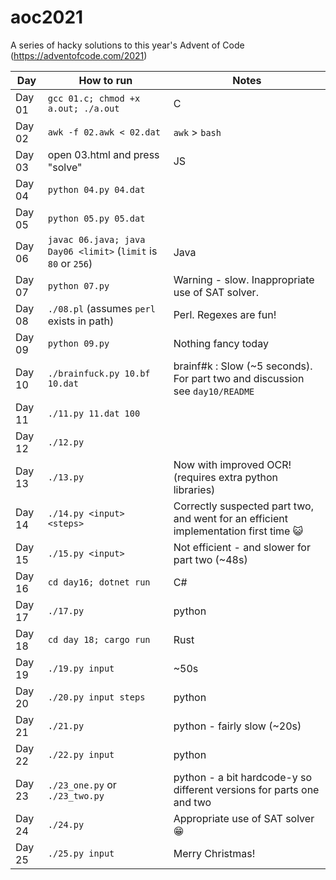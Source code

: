 # aoc2021
A series of hacky solutions to this year's Advent of Code (https://adventofcode.com/2021)

| Day | How to run | Notes |
|------|----|----|
| Day 01 | `gcc 01.c; chmod +x a.out; ./a.out` | C |
| Day 02 | `awk -f 02.awk < 02.dat` | `awk` > `bash` |
| Day 03 | open 03.html and press "solve" | JS |
| Day 04 | `python 04.py 04.dat` | |
| Day 05 | `python 05.py 05.dat` | |
| Day 06 | `javac 06.java; java Day06 <limit>` (`limit` is `80` or `256`) | Java |
| Day 07 | `python 07.py` | Warning - slow.  Inappropriate use of SAT solver. |
| Day 08 | `./08.pl` (assumes `perl` exists in path) | Perl.  Regexes are fun! |
| Day 09 | `python 09.py` | Nothing fancy today |
| Day 10 | `./brainfuck.py 10.bf 10.dat` | brainf#k : Slow (~5 seconds).  For part two and discussion see `day10/README` |
| Day 11 | `./11.py 11.dat 100` | |
| Day 12 | `./12.py` | |
| Day 13 | `./13.py` | Now with improved OCR! (requires extra python libraries) |
| Day 14 | `./14.py <input> <steps>` | Correctly suspected part two, and went for an efficient implementation first time 😺|
| Day 15 | `./15.py <input>` | Not efficient - and slower for part two (~48s) |
| Day 16 | `cd day16; dotnet run` | C# |
| Day 17 | `./17.py` | python |
| Day 18 | `cd day 18; cargo run` | Rust |
| Day 19 | `./19.py input` | ~50s |
| Day 20 | `./20.py input steps` | python |
| Day 21 | `./21.py` | python - fairly slow (~20s) |
| Day 22 | `./22.py input` | python |
| Day 23 | `./23_one.py` or `./23_two.py`| python - a bit hardcode-y so different versions for parts one and two |
| Day 24 | `./24.py` | Appropriate use of SAT solver 😁 |
| Day 25 | `./25.py input` | Merry Christmas! |
